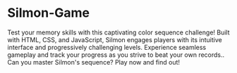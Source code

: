 # Silmon-Game

Test your memory skills with this captivating color sequence challenge! Built with HTML, CSS, and JavaScript, Silmon engages players with its intuitive interface and progressively challenging levels. Experience seamless gameplay and track your progress as you strive to beat your own records.. Can you master Silmon's sequence? Play now and find out!
